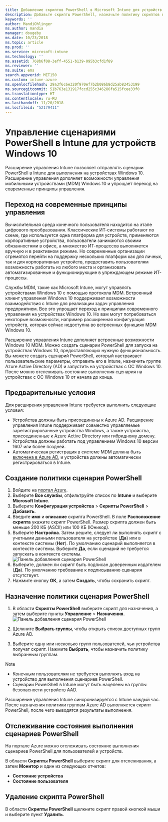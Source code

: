 ```yaml
---
title: Добавление скриптов PowerShell в Microsoft Intune для устройств Windows 10 — Azure | Документы Майкрософт
description: Добавьте скрипты PowerShell, назначьте политику скриптов группам Azure Active Directory, используйте отчеты для отслеживания скриптов и ознакомьтесь с инструкциями по удалению скриптов, добавленных на устройствах Windows 10 в Microsoft Intune.
keywords: ''
author: MandiOhlinger
ms.author: mandia
manager: dougeby
ms.date: 10/23/2018
ms.topic: article
ms.prod: ''
ms.service: microsoft-intune
ms.technology: ''
ms.assetid: 768b6f08-3eff-4551-b139-095b3cfd1f89
ms.reviewer: ''
ms.suite: ems
search.appverid: MET150
ms.custom: intune-azure
ms.openlocfilehash: 29a3f6c6e320f970ef7b2b086b8d25ab82453199
ms.sourcegitcommit: 51b763e131917fccd255c346286fa515fcee33f0
ms.translationtype: HT
ms.contentlocale: ru-RU
ms.lasthandoff: 11/20/2018
ms.locfileid: "52179411"
---
```

# <a name="manage-powershell-scripts-in-intune-for-windows-10-devices"></a>Управление сценариями PowerShell в Intune для устройств Windows 10
Расширение управления Intune позволяет отправлять сценарии PowerShell в Intune для выполнения на устройствах Windows 10. Расширение управления дополняет возможности управления мобильными устройствами (MDM) Windows 10 и упрощает переход на современные принципы управления.

## <a name="moving-to-modern-management"></a>Переход на современные принципы управления
Вычислительная среда конечного пользователя находится на этапе цифрового преобразования. Классические ИТ-системы работают по схеме, где используется одна платформа для устройств, применяются корпоративные устройства, пользователи занимаются своими обязанностями в офисе, а множество ИТ-процессов выполняется вручную и в реактивном режиме. Но современные организации стремятся перейти на поддержку нескольких платформ как для личных, так и для корпоративных устройств, предоставить пользователям возможность работать из любого места и организовать автоматизированные и функционирующие в упреждающем режиме ИТ-процессы. 

Службы MDM, такие как Microsoft Intune, могут управлять устройствами Windows 10 с помощью протокола MDM. Встроенный клиент управления Windows 10 поддерживает возможности взаимодействия с Intune для реализации задач управления предприятием. Все это упрощает переход к принципам современного управления на устройствах Windows 10. Но вам могут потребоваться некоторые возможности, например расширенная конфигурация устройств, которая сейчас недоступна во встроенных функциях MDM Windows 10.

Расширение управления Intune дополняет встроенные возможности Windows 10 MDM. Можно создать сценарии PowerShell для запуска на устройствах Windows 10, предоставляющих нужную функциональность. Вы можете создать сценарий PowerShell, который настраивает пользовательские параметры, отправить его в Intune, назначить группе Azure Active Directory (AD) и запустить на устройствах с ОС Windows 10. После можно отслеживать состояние выполнения сценария на устройствах с ОС Windows 10 от начала до конца.

## <a name="prerequisites"></a>Предварительные условия
Для расширения управления Intune требуется выполнить следующие условия:
- Устройства должны быть присоединены к Azure AD. Расширение управления Intune поддерживает совместно управляемые зарегистрированные устройства Windows, а также устройства, присоединенные к Azure Active Directory или гибридному домену.
- Устройства должны работать под управлением Windows 10 версии 1607 или более поздней.
- Автоматическая регистрация в системе MDM должна быть [включена в Azure AD](https://docs.microsoft.com/intune/windows-enroll#enable-windows-10-automatic-enrollment), и устройства должны автоматически регистрироваться в Intune.

## <a name="create-a-powershell-script-policy"></a>Создание политики сценария PowerShell 
1. Войдите на [портал Azure](https://portal.azure.com).
2. Выберите **Все службы**, отфильтруйте список по **Intune** и выберите **Microsoft Intune**.
3. Выберите **Конфигурация устройства** > **Скрипты PowerShell** > **Добавить**.
4. Введите **имя** и **описание** скрипта PowerShell. В поле **Расположение скрипта** укажите скрипт PowerShell. Размер скрипта должен быть меньше 200 КБ (ASCII) или 100 КБ (Юникод).
5. Выберите **Настройка**. Затем решите, следует ли выполнять скрипт с учетными данными пользователя на устройстве (**Да**) или в контексте системы (**Нет**). По умолчанию сценарий выполняется в контексте системы. Выберите **Да**, если сценарий не требуется запускать в контексте системы. 
  ![Панель добавления сценария PowerShell](./media/mgmt-extension-add-script.png)
6. Выберите, должен ли скрипт быть подписан доверенным издателем (**Да**). По умолчанию требование к подписыванию сценария отсутствует. 
7. Нажмите кнопку **ОК**, а затем **Создать**, чтобы сохранить скрипт.

## <a name="assign-a-powershell-script-policy"></a>Назначение политики сценария PowerShell
1. В области **Скрипты PowerShell** выберите скрипт для назначения, а затем выберите пункты **Управление** > **Назначения**.
  ![Панель добавления сценария PowerShell](./media/mgmt-extension-assignments.png)
 
2. Щелкните **Выбрать группы**, чтобы открыть список доступных групп Azure AD. 
3. Выберите одну или несколько групп пользователей, чьи устройства получат скрипт. Нажмите **Выбрать**, чтобы назначить политику выбранным группам.

> [!NOTE]
> - Конечным пользователям не требуется выполнять вход на устройство для выполнения сценариев PowerShell. 
> - Сценарии PowerShell в Intune могут быть нацелены на группы безопасности устройств AAD.

Расширение управления Intune синхронизируется с Intune каждый час. После назначения политики группам Azure AD выполняется скрипт PowerShell, после чего выводятся результаты выполнения. 
 
## <a name="monitor-run-status-for-powershell-scripts"></a>Отслеживание состояния выполнения сценариев PowerShell
На портале Azure можно отслеживать состояние выполнения сценариев PowerShell для пользователей и устройств.

В области **Скрипты PowerShell** выберите скрипт для отслеживания, а затем **Монитор** и один из следующих отчетов:
   - **Состояние устройства**
   - **Состояние пользователя**

## <a name="delete-a-powershell-script"></a>Удаление скрипта PowerShell
В области **Скрипты PowerShell** щелкните скрипт правой кнопкой мыши и выберите пункт **Удалить**.
